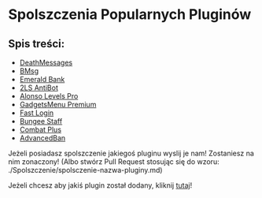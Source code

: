 # Spolszczenia Popularnych Pluginów

## Spis treści:
- [DeathMessages](https://github.com/vBagieta/Minecraft/blob/main/Pluginy/Spolszczenia/spolszczenie-death-messages.md)
- [BMsg](https://github.com/vBagieta/Minecraft/blob/main/Pluginy/Spolszczenia/spolszczenie-bmsg.md)
- [Emerald Bank](https://github.com/vBagieta/Minecraft/blob/main/Pluginy/Spolszczenia/spolszczenie-emerald-bank.md)
- [2LS AntiBot](https://github.com/vBagieta/Minecraft/blob/main/Pluginy/Spolszczenia/spolszczenie-2ls-antibot.md)
- [Alonso Levels Pro](https://github.com/vBagieta/Minecraft/blob/main/Pluginy/Spolszczenia/spolszczenie-alonsolevelspro.md)
- [GadgetsMenu Premium](https://github.com/vBagieta/Minecraft/blob/main/Pluginy/Spolszczenia/spolszczenie-gadgetsmenu-premium.md)
- [Fast Login](https://github.com/vBagieta/Minecraft/blob/main/Pluginy/Spolszczenia/spolszczenie-fastlogin.md)
- [Bungee Staff](https://github.com/vBagieta/Minecraft/blob/main/Pluginy/Spolszczenia/spolszczenie-bungeestaff.md)
- [Combat Plus](https://github.com/vBagieta/Minecraft/blob/main/Pluginy/Spolszczenia/spolszczenie-combatplus.md)
- [AdvancedBan](https://github.com/vBagieta/CatCode-DOCS/blob/main/Pluginy/Spolszczenia/spolszczenie_advancedban.md)

Jeżeli posiadasz spolszczenie jakiegoś pluginu wyslij je nam! Zostaniesz na nim zonaczony! (Albo stwórz Pull Request stosując się do wzoru: ./Spolszczenie/spolsczenie-nazwa-pluginy.md)

Jeżeli chcesz aby jakiś plugin został dodany, kliknij [tutaj](https://github.com/vBagieta/Minecraft/issues)!

